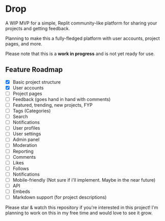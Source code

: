 # Drop

A WIP MVP for a simple, Replit community-like platform for sharing your projects and getting feedback.

Planning to make this a fully-fledged platform with user accounts, project pages, and more.

Please note that this is a **work in progress** and is not yet ready for use.

## Feature Roadmap

- [x] Basic project structure
- [x] User accounts
- [ ] Project pages
- [ ] Feedback (goes hand in hand with comments)
- [ ] Featured, trending, new projects, FYP
- [ ] Tags (Categories)
- [ ] Search
- [ ] Notifications
- [ ] User profiles
- [ ] User settings
- [ ] Admin panel
- [ ] Moderation
- [ ] Reporting
- [ ] Comments
- [ ] Likes
- [ ] Follows
- [ ] Notifications
- [ ] Mobile-friendly (Not sure if i'll implement. Maybe in the near future)
- [ ] API
- [ ] Embeds
- [ ] Markdown support (for project descriptions)

Please star & watch this repository if you're interested in this project! I'm planning to work on this in my free time and would love to see it grow.